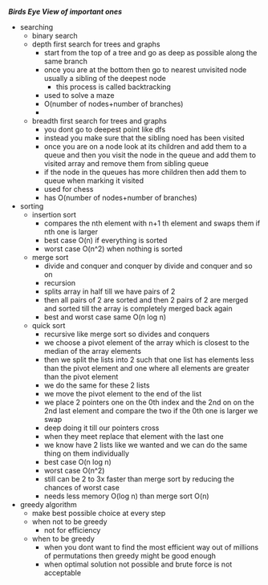 ***Birds Eye View of important ones***
- searching
	- binary search
	- depth first search for trees and graphs
		- start from the top of a tree and go as deep as possible along the same branch
		- once you are at the bottom then go to nearest unvisited node usually a sibling of the deepest node
			- this process is called backtracking
		- used to solve a maze
		- O(number of nodes+number of branches)
		- [](https://raw.githubusercontent.com/JayaswalPrateek/MyCSnotesForME/main/Attachments/Screenshot%20from%202023-01-21%2010-27-06.png?token=GHSAT0AAAAAAB5NNXHJKG2SNQP75QS65MEOY6LT6OQ)
	- breadth first search for trees and graphs
		- you dont go to deepest point like dfs
		- instead you make sure that the sibling noed has been visited
		- once you are on a node look at its children and add them to a queue and then you visit the node in the queue and add them to visited array and remove them from sibling queue
		- if the node in the queues has more children then add them to queue when marking it visited
		- used for chess
		- has O(number of nodes+number of branches)
- sorting
	- insertion sort
		- compares the nth element with n+1 th element and swaps them if nth one is larger
		- best case O(n) if everything is sorted
		- worst case O(n^2) when nothing is sorted
	- merge sort
		- divide and conquer and conquer by divide and conquer and so on
		- recursion
		- splits array in half till we have pairs of 2
		- then all pairs of 2 are sorted and then 2 pairs of 2 are merged and sorted till the array is completely merged back again
		- best and worst case same O(n log n)
	- quick sort
		- recursive like merge sort so divides and conquers
		- we choose a pivot element of the array which is closest to the median of the array elements
		- then we split the lists into 2 such that one list has elements less than the pivot element and one where all elements are greater than the pivot element
		- we do the same for these 2 lists
		- we move the pivot element to the end of the list
		- we place 2 pointers one on the 0th index and the 2nd on on the 2nd last element and compare the two if the 0th one is larger we swap
		- deep doing it till our pointers cross
		- when they meet replace that element with the last one
		- we know have 2 lists like we wanted and we can do the same thing on them individually
		- best case O(n log n)
		- worst case O(n^2)
		- still can be 2 to 3x faster than merge sort by reducing the chances of worst case
		- needs less memory O(log n) than merge sort O(n)
- greedy algorithm 
	- make best possible choice at every step
	- when not to be greedy
		- not for efficiency
	- when to be greedy
		- when you dont want to find the most efficient way out of millions of permutations then greedy might be good enough
		- when optimal solution not possible and brute force is not acceptable